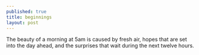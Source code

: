 ```yaml
---
published: true
title: beginnings
layout: post
---
```

The beauty of a morning at 5am is caused by fresh air, hopes that are set into the day ahead, and the surprises that wait during the next twelve hours.